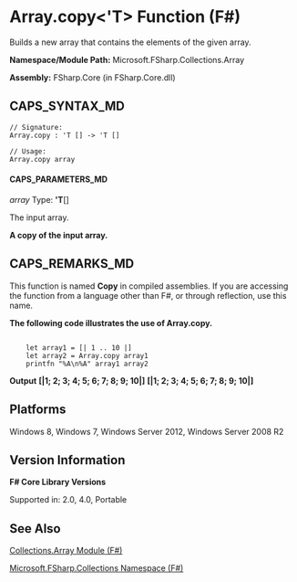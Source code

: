 # Array.copy<'T> Function (F#)

Builds a new array that contains the elements of the given array.

**Namespace/Module Path:** Microsoft.FSharp.Collections.Array

**Assembly:** FSharp.Core (in FSharp.Core.dll)


## CAPS_SYNTAX_MD

```
// Signature:
Array.copy : 'T [] -> 'T []

// Usage:
Array.copy array
```

#### CAPS_PARAMETERS_MD
*array*
Type: **'T**[[]](http://msdn.microsoft.com/en-us/library/def20292-9aae-4596-9275-b94e594f8493)


The input array.



**A copy of the input array.**
## CAPS_REMARKS_MD
This function is named **Copy** in compiled assemblies. If you are accessing the function from a language other than F#, or through reflection, use this name.

**The following code illustrates the use of Array.copy.**
```

    let array1 = [| 1 .. 10 |]
    let array2 = Array.copy array1
    printfn "%A\n%A" array1 array2
```

**Output**
**[|1; 2; 3; 4; 5; 6; 7; 8; 9; 10|]**
**[|1; 2; 3; 4; 5; 6; 7; 8; 9; 10|]**
## Platforms
Windows 8, Windows 7, Windows Server 2012, Windows Server 2008 R2


## Version Information
**F# Core Library Versions**

Supported in: 2.0, 4.0, Portable




## See Also
[Collections.Array Module &#40;F&#35;&#41;](Collections.Array+Module+%28F%23%29.md)

[Microsoft.FSharp.Collections Namespace &#40;F&#35;&#41;](Microsoft.FSharp.Collections+Namespace+%28F%23%29.md)

